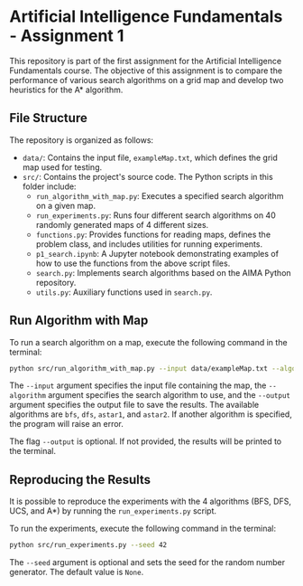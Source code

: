 # Artificial Intelligence Fundamentals - Assignment 1

This repository is part of the first assignment for the Artificial Intelligence Fundamentals course. The objective of this assignment is to compare the performance of various search algorithms on a grid map and develop two heuristics for the A\* algorithm.

## File Structure

The repository is organized as follows:

- `data/`: Contains the input file, `exampleMap.txt`, which defines the grid map used for testing.
- `src/`: Contains the project's source code. The Python scripts in this folder include:
  - `run_algorithm_with_map.py`: Executes a specified search algorithm on a given map.
  - `run_experiments.py`: Runs four different search algorithms on 40 randomly generated maps of 4 different sizes.
  - `functions.py`: Provides functions for reading maps, defines the problem class, and includes utilities for running experiments.
  - `p1_search.ipynb`: A Jupyter notebook demonstrating examples of how to use the functions from the above script files.
  - `search.py`: Implements search algorithms based on the AIMA Python repository.
  - `utils.py`: Auxiliary functions used in `search.py`.

## Run Algorithm with Map

To run a search algorithm on a map, execute the following command in the terminal:

```bash
python src/run_algorithm_with_map.py --input data/exampleMap.txt --algorithm astar1 --output output/exampleMap_astar1.txt
```

The `--input` argument specifies the input file containing the map, the `--algorithm` argument specifies the search algorithm to use, and the `--output` argument specifies the output file to save the results. The available algorithms are `bfs`, `dfs`, `astar1`, and `astar2`. If another algorithm is specified, the program will raise an error.

The flag `--output` is optional. If not provided, the results will be printed to the terminal.

## Reproducing the Results

It is possible to reproduce the experiments with the 4 algorithms (BFS, DFS, UCS, and A\*) by running the `run_experiments.py` script.

To run the experiments, execute the following command in the terminal:

```bash
python src/run_experiments.py --seed 42
```

The `--seed` argument is optional and sets the seed for the random number generator. The default value is `None`.
